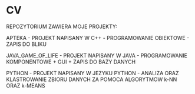 # CV


REPOZYTORIUM ZAWIERA MOJE PROJEKTY:

APTEKA - PROJEKT NAPISANY W C++ - PROGRAMOWANIE OBIEKTOWE - ZAPIS DO BLIKU

JAVA_GAME_OF_LIFE - PROJEKT NAPISANY W JAVA - PROGRAMOWANIE KOMPONENTOWE + GUI + ZAPIS DO BAZY DANYCH 

PYTHON - PROJEKT NAPISANY W JEZYKU PYTHON - ANALIZA ORAZ KLASTROWANIE ZBIORU DANYCH ZA POMOCA ALGORYTMOW k-NN ORAZ k-MEANS 
